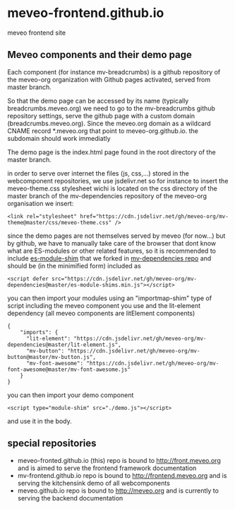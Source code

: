 # meveo-frontend.github.io
meveo frontend site


## Meveo components and their demo page
Each component (for instance mv-breadcrumbs) is a github repository of the meveo-org organization with Github pages activated, served from master branch.

So that the demo page can be accessed by its name (typically breadcrumbs.meveo.org) we need to go to the mv-breadcrumbs github repository settings, serve the github page with a custom domain (breadcrumbs.meveo.org). Since the meveo.org domain as a wildcard CNAME record *.meveo.org that point to meveo-org.github.io. the subdomain should work immediatly

The demo page is the index.html page found in the root directory of the master branch.

in order to serve over internet the files (js, css,...) stored in the webcomponent repositories, we use jsdelivr.net
so for instance to insert the meveo-theme.css stylesheet wichi is located on the css directory of the master branch of the mv-dependencies repository of the meveo-org organisation we insert:

    <link rel="stylesheet" href="https://cdn.jsdelivr.net/gh/meveo-org/mv-theme@master/css/meveo-theme.css" /> 

since the demo pages are not themselves served by meveo (for now...) but by github, we have to manually take care of the browser that dont know what are ES-modules or other related features, so it is recommended to include [es-module-shim](https://github.com/guybedford/es-module-shims) that we forked in [mv-dependencies repo](https://github.com/meveo-org/mv-dependencies/tree/master/es-module-shims) and should be (in the minimified form) included as

    <script defer src="https://cdn.jsdelivr.net/gh/meveo-org/mv-dependencies@master/es-module-shims.min.js"></script>

you can then import your modules using an "importmap-shim" type of script including the meveo component you use and the lit-element dependency (all meveo components are litElement components)

    {
        "imports": {
          "lit-element": "https://cdn.jsdelivr.net/gh/meveo-org/mv-dependencies@master/lit-element.js",
          "mv-button": "https://cdn.jsdelivr.net/gh/meveo-org/mv-button@master/mv-button.js",
          "mv-font-awesome": "https://cdn.jsdelivr.net/gh/meveo-org/mv-font-awesome@master/mv-font-awesome.js"
        }
    }

you can then import your demo component 
    
    <script type="module-shim" src="./demo.js"></script>

and use it in the body.

## special repositories
- meveo-fronted.github.io (this) repo is bound to http://front.meveo.org and is aimed to serve the frontend framework documentation
- mv-frontend.github.io repo is bound to http://frontend.meveo.org and is serving the kitchensink demo of all webcomponents
- meveo.github.io repo is bound to http://meveo.org and is currently to serving the backend documentation


